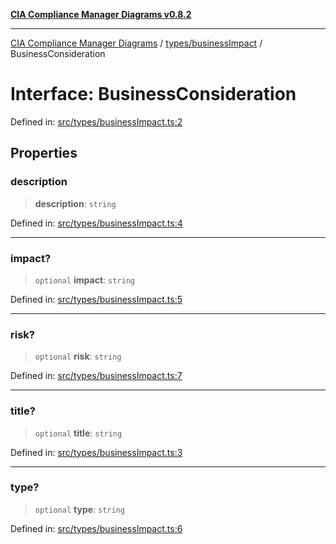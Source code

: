 [**CIA Compliance Manager Diagrams v0.8.2**](../../../README.md)

***

[CIA Compliance Manager Diagrams](../../../modules.md) / [types/businessImpact](../README.md) / BusinessConsideration

# Interface: BusinessConsideration

Defined in: [src/types/businessImpact.ts:2](https://github.com/Hack23/cia-compliance-manager/blob/423c5d261c747ade8ca2550e176aa05168b5a31e/src/types/businessImpact.ts#L2)

## Properties

### description

> **description**: `string`

Defined in: [src/types/businessImpact.ts:4](https://github.com/Hack23/cia-compliance-manager/blob/423c5d261c747ade8ca2550e176aa05168b5a31e/src/types/businessImpact.ts#L4)

***

### impact?

> `optional` **impact**: `string`

Defined in: [src/types/businessImpact.ts:5](https://github.com/Hack23/cia-compliance-manager/blob/423c5d261c747ade8ca2550e176aa05168b5a31e/src/types/businessImpact.ts#L5)

***

### risk?

> `optional` **risk**: `string`

Defined in: [src/types/businessImpact.ts:7](https://github.com/Hack23/cia-compliance-manager/blob/423c5d261c747ade8ca2550e176aa05168b5a31e/src/types/businessImpact.ts#L7)

***

### title?

> `optional` **title**: `string`

Defined in: [src/types/businessImpact.ts:3](https://github.com/Hack23/cia-compliance-manager/blob/423c5d261c747ade8ca2550e176aa05168b5a31e/src/types/businessImpact.ts#L3)

***

### type?

> `optional` **type**: `string`

Defined in: [src/types/businessImpact.ts:6](https://github.com/Hack23/cia-compliance-manager/blob/423c5d261c747ade8ca2550e176aa05168b5a31e/src/types/businessImpact.ts#L6)
